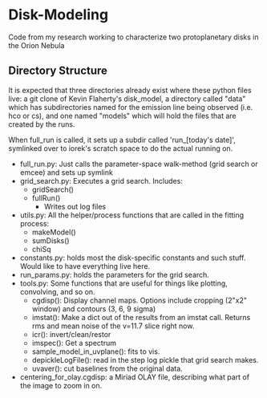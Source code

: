 # Disk-Modeling
Code from my research working to characterize two protoplanetary disks in the Orion Nebula

## Directory Structure

It is expected that three directories already exist where these python files live: a git clone of Kevin Flaherty's disk_model, a directory called "data" which has subdirectories named for the emission line being observed (i.e. hco or cs), and one named "models" which will hold the files that are created by the runs.

When full_run is called, it sets up a subdir called 'run_[today's date]', symlinked over to iorek's scratch space to do the actual running on.


* full_run.py: Just calls the parameter-space walk-method (grid search or emcee) and sets up symlink
* grid_search.py: Executes a grid search. Includes:
    * gridSearch()
    * fullRun()
        * Writes out log files
* utils.py: All the helper/process functions that are called in the fitting process:
    * makeModel()
    * sumDisks()
    * chiSq
* constants.py: holds most the disk-specific constants and such stuff. Would like to have everything live here.
* run_params.py: holds the parameters for the grid search.
* tools.py: Some functions that are useful for things like plotting, convolving, and so on.
    * cgdisp(): Display channel maps. Options include cropping (2"x2" window) and contours (3, 6, 9 sigma)
    * imstat(): Make a dict out of the results from an imstat call. Returns rms and mean noise of the v=11.7 slice right now.
    * icr(): invert/clean/restor
    * imspec(): Get a spectrum
    * sample_model_in_uvplane(): fits to vis.
    * depickleLogFile(): read in the step log pickle that grid search makes.
    * uvaver(): cut baselines from the original data.
* centering_for_olay.cgdisp: a Miriad OLAY file, describing what part of the image to zoom in on.


##
